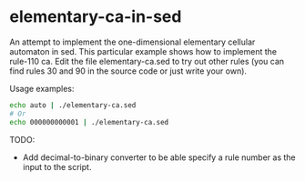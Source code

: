 # elementary-ca-in-sed

An attempt to implement the one-dimensional elementary cellular automaton in sed.
This particular example shows how to implement the rule-110 ca. Edit the file
elementary-ca.sed to try out other rules (you can find rules 30 and 90 in
the source code or just write your own).

Usage examples:
```bash
echo auto | ./elementary-ca.sed
# Or
echo 000000000001 | ./elementary-ca.sed
```

TODO:
- Add decimal-to-binary converter to be able specify a rule number as
  the input to the script.
